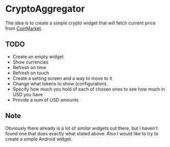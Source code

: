 # CryptoAggregator

The idea is to create a simple crypto widget that will fetch current price from 
[CoinMarket](https://coinmarketcap.com/). 

## TODO
* Create an empty widget
* Show currencies 
* Refresh on time
* Refresh on touch
* Create a setting screen and a way to move to it
* Change what tokens to show (configuration).
* Specify how much you hold of each of chosen ones to see how much in USD you have
* Provide a sum of USD amounts

## Note
Obviously there already is a lot of similar widgets out there, but I haven't found one that does
exactly what stated above. Also I would like to try to create a simple Android widget.
